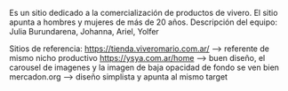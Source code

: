 Es un sitio dedicado a la comercialización de productos de vivero. El sitio apunta a hombres y mujeres de más de 20 años.
Descripción del equipo:
Julia Burundarena,
Johanna,
Ariel,
Yolfer

Sitios de referencia:
https://tienda.viveromario.com.ar/ --> referente de mismo nicho productivo
https://ysya.com.ar/home --> buen diseño, el carousel de imagenes y la imagen de baja opacidad de fondo se ven bien
mercadon.org --> diseño simplista y apunta al mismo target
